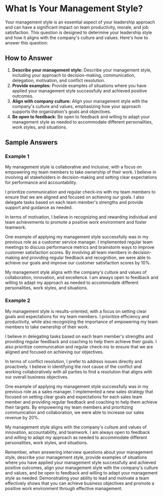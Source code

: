 What Is Your Management Style?
===================================================

Your management style is an essential aspect of your leadership approach and can have a significant impact on team productivity, morale, and job satisfaction. This question is designed to determine your leadership style and how it aligns with the company's culture and values. Here's how to answer this question:

How to Answer
-------------

1. **Describe your management style:** Describe your management style, including your approach to decision-making, communication, delegation, motivation, and conflict resolution.
2. **Provide examples:** Provide examples of situations where you have applied your management style successfully and achieved positive outcomes.
3. **Align with company culture:** Align your management style with the company's culture and values, emphasizing how your approach supports the organization's goals and objectives.
4. **Be open to feedback:** Be open to feedback and willing to adapt your management style as needed to accommodate different personalities, work styles, and situations.

Sample Answers
--------------

### Example 1

My management style is collaborative and inclusive, with a focus on empowering my team members to take ownership of their work. I believe in involving all stakeholders in decision-making and setting clear expectations for performance and accountability.

I prioritize communication and regular check-ins with my team members to ensure that we are aligned and focused on achieving our goals. I also delegate tasks based on each team member's strengths and provide support and guidance as needed.

In terms of motivation, I believe in recognizing and rewarding individual and team achievements to promote a positive work environment and foster teamwork.

One example of applying my management style successfully was in my previous role as a customer service manager. I implemented regular team meetings to discuss performance metrics and brainstorm ways to improve customer satisfaction scores. By involving all team members in decision-making and providing regular feedback and recognition, we were able to achieve our goals and improve our customer satisfaction scores by 10%.

My management style aligns with the company's culture and values of collaboration, innovation, and excellence. I am always open to feedback and willing to adapt my approach as needed to accommodate different personalities, work styles, and situations.

### Example 2

My management style is results-oriented, with a focus on setting clear goals and expectations for my team members. I prioritize efficiency and productivity, while also recognizing the importance of empowering my team members to take ownership of their work.

I believe in delegating tasks based on each team member's strengths and providing regular feedback and coaching to help them achieve their goals. I also prioritize communication and regular check-ins to ensure that we are aligned and focused on achieving our objectives.

In terms of conflict resolution, I prefer to address issues directly and proactively. I believe in identifying the root cause of the conflict and working collaboratively with all parties to find a resolution that aligns with our overall business objectives.

One example of applying my management style successfully was in my previous role as a sales manager. I implemented a new sales strategy that focused on setting clear goals and expectations for each sales team member and providing regular feedback and coaching to help them achieve their targets. By empowering my team members and prioritizing communication and collaboration, we were able to increase our sales revenue by 20%.

My management style aligns with the company's culture and values of innovation, accountability, and teamwork. I am always open to feedback and willing to adapt my approach as needed to accommodate different personalities, work styles, and situations.

Remember, when answering interview questions about your management style, describe your management style, provide examples of situations where you have applied your management style successfully and achieved positive outcomes, align your management style with the company's culture and values, and be open to feedback and willing to adapt your management style as needed. Demonstrating your ability to lead and motivate a team effectively shows that you can achieve business objectives and promote a positive work environment through effective management.
